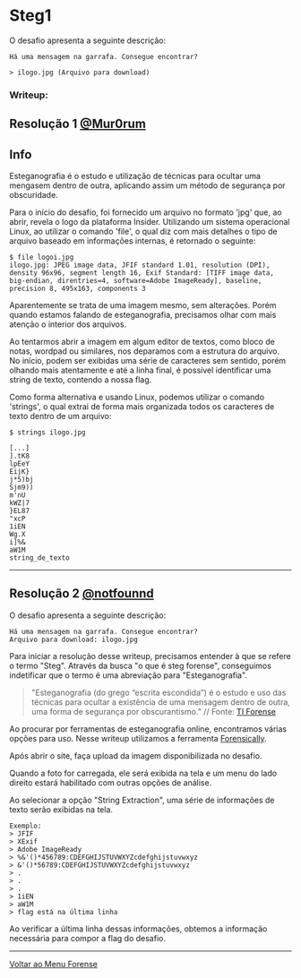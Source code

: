 # Steg1

O desafio apresenta a seguinte descrição:

```
Há uma mensagem na garrafa. Consegue encontrar?

> ilogo.jpg (Arquivo para download)
```

### Writeup:

## Resolução 1 [@Mur0rum](https://github.com/Mur0rum)

## Info
Esteganografia é o estudo e utilização de técnicas para ocultar uma mengasem dentro de outra, aplicando assim um método de segurança por obscuridade.

Para o início do desafio, foi fornecido um arquivo no formato 'jpg' que, ao abrir, revela o logo da plataforma Insider.
Utilizando um sistema operacional Linux, ao utilizar o comando 'file', o qual diz com mais detalhes o tipo de arquivo baseado em informações internas, é retornado o seguinte:

```
$ file logoi.jpg
ilogo.jpg: JPEG image data, JFIF standard 1.01, resolution (DPI), density 96x96, segment length 16, Exif Standard: [TIFF image data, big-endian, direntries=4, software=Adobe ImageReady], baseline, precision 8, 495x163, components 3
```

Aparentemente se trata de uma imagem mesmo, sem alterações. Porém quando estamos falando de esteganografia, precisamos olhar com mais atenção o interior dos arquivos.

Ao tentarmos abrir a imagem em algum editor de textos, como bloco de notas, wordpad ou similares, nos deparamos com a estrutura do arquivo.
No início, podem ser exibidas uma série de caracteres sem sentido, porém olhando mais atentamente e até a linha final, é possível identificar uma string de texto, contendo a nossa flag.

Como forma alternativa e usando Linux, podemos utilizar o comando 'strings', o qual extrai de forma mais organizada todos os caracteres de texto dentro de um arquivo:

```
$ strings ilogo.jpg

[...]
].tK8
lpEeY
EijK}
j*5)bj
Sjm9))
m'nU
kWZ|7
}EL87
"xcP
1iEN
Wg.X
i]%&
aW1M
string_de_texto
```

---

## Resolução 2 [@notfounnd](https://github.com/notfounnd)

O desafio apresenta a seguinte descrição:
```
Há uma mensagem na garrafa. Consegue encontrar?
Arquivo para download: ilogo.jpg
```
Para iniciar a resolução desse writeup, precisamos entender à que se refere o termo "Steg". Através da busca "o que é steg forense", conseguimos indetificar que o termo é uma abreviação para "Esteganografia".

> "Esteganografia (do grego “escrita escondida”) é o estudo e uso das técnicas para ocultar a existência de uma mensagem dentro de outra, uma forma de segurança por obscurantismo." // Fonte: [TI Forense](https://www.tiforense.com.br/esteganografia/)

Ao procurar por ferramentas de esteganografia online, encontramos várias opções para uso. Nesse writeup utilizamos a ferramenta [Forensically](https://29a.ch/photo-forensics).

Após abrir o site, faça upload da imagem disponibilizada no desafio.

Quando a foto for carregada, ele será exibida na tela e um menu do lado direito estará habilitado com outras opções de análise.

Ao selecionar a opção "String Extraction", uma série de informações de texto serão exibidas na tela.

```
Exemplo:
> JFIF
> XExif
> Adobe ImageReady
> %&'()*456789:CDEFGHIJSTUVWXYZcdefghijstuvwxyz
> &'()*56789:CDEFGHIJSTUVWXYZcdefghijstuvwxyz
> .
> .
> .
> 1iEN
> aW1M
> flag está na última linha
```

Ao verificar a última linha dessas informações, obtemos a informação necessária para compor a flag do desafio.

---
[Voltar ao Menu Forense](https://writeup.insidersec.io/forense)
